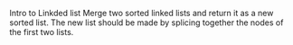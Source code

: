 Intro to Linkded list 
Merge two sorted linked lists and return it as a new sorted list. The new list should be made by splicing together the nodes of the first two lists.
